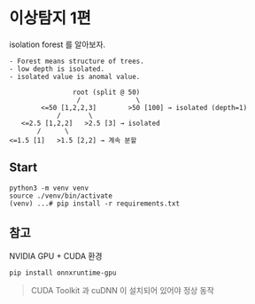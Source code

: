 # 이상탐지 1편
isolation forest 를 알아보자.

```
- Forest means structure of trees.
- low depth is isolated.
- isolated value is anomal value.

                root (split @ 50)
                 /              \
        <=50 [1,2,2,3]        >50 [100] → isolated (depth=1)
            /       \
   <=2.5 [1,2,2]   >2.5 [3] → isolated
       /      \
<=1.5 [1]   >1.5 [2,2] → 계속 분할
```

## Start
```
python3 -m venv venv
source ./venv/bin/activate
(venv) ...# pip install -r requirements.txt
```

## 참고
NVIDIA GPU + CUDA 환경
```
pip install onnxruntime-gpu
```
> CUDA Toolkit 과 cuDNN 이 설치되어 있어야 정상 동작